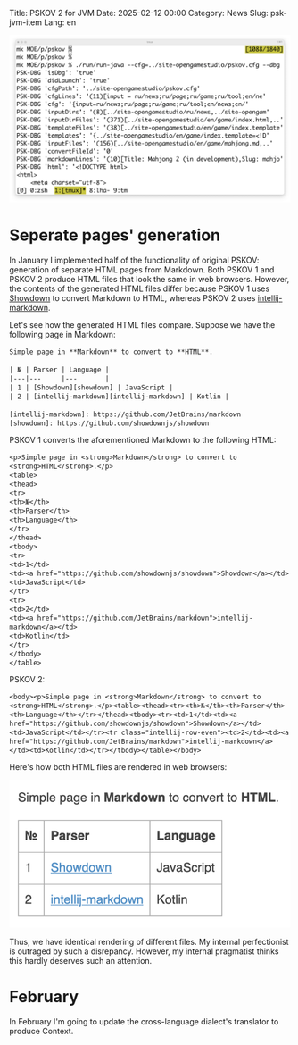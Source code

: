 Title: PSKOV 2 for JVM
Date: 2025-02-12 00:00
Category: News
Slug: psk-jvm-item
Lang: en

![splash][splash]

# Seperate pages' generation

In January I implemented half of the functionality of original
PSKOV: generation of separate HTML pages from Markdown.
Both PSKOV 1 and PSKOV 2 produce HTML files that look the same in web browsers.
However, the contents of the generated HTML files differ because PSKOV 1 uses
[Showdown][showdown] to convert Markdown to HTML, whereas PSKOV 2 uses
[intellij-markdown][intellij-markdown].

Let's see how the generated HTML files compare. Suppose we have the following
page in Markdown:

```
Simple page in **Markdown** to convert to **HTML**.

| № | Parser | Language |
|---|---     |---       |
| 1 | [Showdown][showdown] | JavaScript |
| 2 | [intellij-markdown][intellij-markdown] | Kotlin |

[intellij-markdown]: https://github.com/JetBrains/markdown
[showdown]: https://github.com/showdownjs/showdown
```

PSKOV 1 converts the aforementioned Markdown to the following HTML:

```
<p>Simple page in <strong>Markdown</strong> to convert to <strong>HTML</strong>.</p>
<table>
<thead>
<tr>
<th>№</th>
<th>Parser</th>
<th>Language</th>
</tr>
</thead>
<tbody>
<tr>
<td>1</td>
<td><a href="https://github.com/showdownjs/showdown">Showdown</a></td>
<td>JavaScript</td>
</tr>
<tr>
<td>2</td>
<td><a href="https://github.com/JetBrains/markdown">intellij-markdown</a></td>
<td>Kotlin</td>
</tr>
</tbody>
</table>
```

PSKOV 2:

```
<body><p>Simple page in <strong>Markdown</strong> to convert to <strong>HTML</strong>.</p><table><thead><tr><th>№</th><th>Parser</th><th>Language</th></tr></thead><tbody><tr><td>1</td><td><a href="https://github.com/showdownjs/showdown">Showdown</a></td><td>JavaScript</td></tr><tr class="intellij-row-even"><td>2</td><td><a href="https://github.com/JetBrains/markdown">intellij-markdown</a></td><td>Kotlin</td></tr></tbody></table></body>
```

Here's how both HTML files are rendered in web browsers:

![result][result]

Thus, we have identical rendering of different files. My internal
perfectionist is outraged by such a disrepancy. However, my internal 
pragmatist thinks this hardly deserves such an attention.

# February

In February I'm going to update the cross-language dialect's translator to produce Context.

[intellij-markdown]: https://github.com/JetBrains/markdown
[result]: ../../images/2025_psk-jvm-item_result.png
[showdown]: https://github.com/showdownjs/showdown
[splash]: ../../images/2025_psk-jvm-item.png

